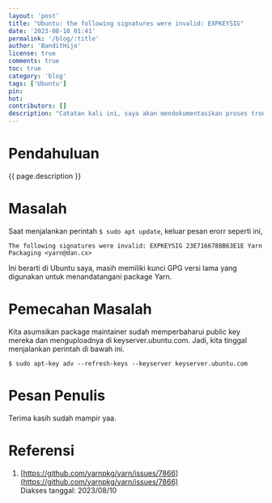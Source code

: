 ```yaml
---
layout: 'post'
title: "Ubuntu: the following signatures were invalid: EXPKEYSIG"
date: '2023-08-10 01:41'
permalink: '/blog/:title'
author: 'BanditHijo'
license: true
comments: true
toc: true
category: 'blog'
tags: ['Ubuntu']
pin:
hot:
contributors: []
description: "Catatan kali ini, saya akan mendokumentasikan proses troubleshooting pada Ubuntu Server yang mengalami expired signature key saat melakukan apt update."
---
```


# Pendahuluan

{{ page.description }}

# Masalah

Saat menjalankan perintah `$ sudo apt update`, keluar pesan erorr seperti ini,

```
The following signatures were invalid: EXPKEYSIG 23E7166788B63E1E Yarn Packaging <yarn@dan.cx>
```

Ini berarti di Ubuntu saya, masih memiliki kunci GPG versi lama yang digunakan untuk menandatangani package Yarn.

# Pemecahan Masalah

Kita asumsikan package maintainer sudah memperbaharui public key mereka dan menguploadnya di keyserver.ubuntu.com. Jadi, kita tinggal menjalankan perintah di bawah ini.

```
$ sudo apt-key adv --refresh-keys --keyserver keyserver.ubuntu.com
```

# Pesan Penulis

Terima kasih sudah mampir yaa.

# Referensi

1. [https://github.com/yarnpkg/yarn/issues/7866](https://github.com/yarnpkg/yarn/issues/7866)
<br>Diakses tanggal: 2023/08/10
